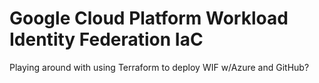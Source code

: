 # Google Cloud Platform Workload Identity Federation IaC

Playing around with using Terraform to deploy WIF w/Azure and GitHub?
